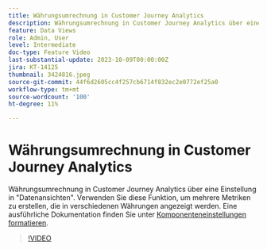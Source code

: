 ```yaml
---
title: Währungsumrechnung in Customer Journey Analytics
description: Währungsumrechnung in Customer Journey Analytics über eine Einstellung in "Datenansichten". Verwenden Sie diese Funktion, um mehrere Metriken zu erstellen, die in verschiedenen Währungen angezeigt werden. Eine ausführliche Dokumentation finden Sie unter [Einstellungen für Formatkomponenten|https://experienceleague.adobe.com/docs/analytics-platform/using/cja-dataviews/component-settings/format.html?lang=en#currency]
feature: Data Views
role: Admin, User
level: Intermediate
doc-type: Feature Video
last-substantial-update: 2023-10-09T00:00:00Z
jira: KT-14125
thumbnail: 3424816.jpeg
source-git-commit: 44f6d2605cc4f257cb6714f832ec2e0772ef25a0
workflow-type: tm+mt
source-wordcount: '100'
ht-degree: 11%

---
```



# Währungsumrechnung in Customer Journey Analytics

Währungsumrechnung in Customer Journey Analytics über eine Einstellung in &quot;Datenansichten&quot;. Verwenden Sie diese Funktion, um mehrere Metriken zu erstellen, die in verschiedenen Währungen angezeigt werden. Eine ausführliche Dokumentation finden Sie unter [Komponenteneinstellungen formatieren](https://experienceleague.adobe.com/docs/analytics-platform/using/cja-dataviews/component-settings/format.html?lang=de#currency).

>[!VIDEO](https://video.tv.adobe.com/v/3424816/?learn=on)
